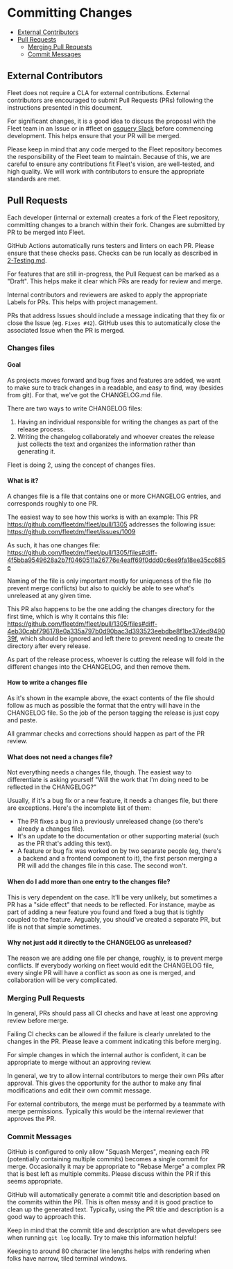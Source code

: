 # Committing Changes
- [External Contributors](#external-contributors)
- [Pull Requests](#pull-requests)
  - [Merging Pull Requests](#merging-pull-requests)
  - [Commit Messages](#commit-messages)

## External Contributors

Fleet does not require a CLA for external contributions. External contributors are encouraged to submit Pull Requests (PRs) following the instructions presented in this document.

For significant changes, it is a good idea to discuss the proposal with the Fleet team in an Issue or in #fleet on [osquery Slack](https://join.slack.com/t/osquery/shared_invite/zt-h29zm0gk-s2DBtGUTW4CFel0f0IjTEw) before commencing development. This helps ensure that your PR will be merged.

Please keep in mind that any code merged to the Fleet repository becomes the responsibility of the Fleet team to maintain. Because of this, we are careful to ensure any contributions fit Fleet's vision, are well-tested, and high quality. We will work with contributors to ensure the appropriate standards are met.

## Pull Requests

Each developer (internal or external) creates a fork of the Fleet repository, committing changes to a branch within their fork. Changes are submitted by PR to be merged into Fleet.

GitHub Actions automatically runs testers and linters on each PR. Please ensure that these checks pass. Checks can be run locally as described in [2-Testing.md](./2-Testing.md).

For features that are still in-progress, the Pull Request can be marked as a "Draft". This helps make it clear which PRs are ready for review and merge.

Internal contributors and reviewers are asked to apply the appropriate Labels for PRs. This helps with project management.

PRs that address Issues should include a message indicating that they fix or close the Issue (eg. `Fixes #42`). GitHub uses this to automatically close the associated Issue when the PR is merged.

### Changes files

#### Goal

As projects moves forward and bug fixes and features are added, we want to make sure to track changes in a readable, and easy to find, way (besides from git). For that, we've got the CHANGELOG.md file.

There are two ways to write CHANGELOG files:

1. Having an individual responsible for writing the changes as part of the release process.
2. Writing the changelog collaborately and whoever creates the release just collects the text and organizes the information rather than generating it.

Fleet is doing 2, using the concept of changes files.

#### What is it?

A changes file is a file that contains one or more CHANGELOG entries, and corresponds roughly to one PR.

The easiest way to see how this works is with an example: This PR https://github.com/fleetdm/fleet/pull/1305 addresses the following issue: https://github.com/fleetdm/fleet/issues/1009

As such, it has one changes file: https://github.com/fleetdm/fleet/pull/1305/files#diff-4f5bba9549628a2b7f0460511a26776e4eaff69f0ddd0c6ee9fa18ee35cc685e

Naming of the file is only important mostly for uniqueness of the file (to prevent merge conflicts) but also to quickly be able to see what's unreleased at any given time.

This PR also happens to be the one adding the changes directory for the first time, which is why it contains this file: https://github.com/fleetdm/fleet/pull/1305/files#diff-4eb30cabf796178e0a335a797b0d90bac3d393523eebdbe8f1be37ded949039f, which should be ignored and left there to prevent needing to create the directory after every release.

As part of the release process, whoever is cutting the release will fold in the different changes into the CHANGELOG, and then remove them.

#### How to write a changes file

As it's shown in the example above, the exact contents of the file should follow as much as possible the format that the entry will have in the CHANGELOG file. So the job of the person tagging the release is just copy and paste.

All grammar checks and corrections should happen as part of the PR review.

#### What does not need a changes file?

Not everything needs a changes file, though. The easiest way to differentiate is asking yourself "Will the work that I'm doing need to be reflected in the CHANGELOG?"

Usually, if it's a bug fix or a new feature, it needs a changes file, but there are exceptions. Here's the incomplete list of them:

- The PR fixes a bug in a previously unreleased change (so there's already a changes file).
- It's an update to the documentation or other supporting material (such as the PR that's adding this text).
- A feature or bug fix was worked on by two separate people (eg, there's a backend and a frontend component to it), the first person merging a PR will add the changes file in this case. The second won't.

#### When do I add more than one entry to the changes file?

This is very dependent on the case. It'll be very unlikely, but sometimes a PR has a "side effect" that needs to be reflected. For instance, maybe as part of adding a new feature you found and fixed a bug that is tightly coupled to the feature. Arguably, you should've created a separate PR, but life is not that simple sometimes.

#### Why not just add it directly to the CHANGELOG as unreleased?

The reason we are adding one file per change, roughly, is to prevent merge conflicts. If everybody working on fleet would edit the CHANGELOG file, every single PR will have a conflict as soon as one is merged, and collaboration will be very complicated.

### Merging Pull Requests

In general, PRs should pass all CI checks and have at least one approving review before merge.

Failing CI checks can be allowed if the failure is clearly unrelated to the changes in the PR. Please leave a comment indicating this before merging.

For simple changes in which the internal author is confident, it can be appropriate to merge without an approving review.

In general, we try to allow internal contributors to merge their own PRs after approval. This gives the opportunity for the author to make any final modifications and edit their own commit message.

For external contributors, the merge must be performed by a teammate with merge permissions. Typically this would be the internal reviewer that approves the PR.

### Commit Messages

GitHub is configured to only allow "Squash Merges", meaning each PR (potentially containing multiple commits) becomes a single commit for merge. Occasionally it may be appropriate to "Rebase Merge" a complex PR that is best left as multiple commits. Please discuss within the PR if this seems appropriate.

GitHub will automatically generate a commit title and description based on the commits within the PR. This is often messy and it is good practice to clean up the generated text. Typically, using the PR title and description is a good way to approach this.

Keep in mind that the commit title and description are what developers see when running `git log` locally. Try to make this information helpful!

Keeping to around 80 character line lengths helps with rendering when folks have narrow, tiled terminal windows.
